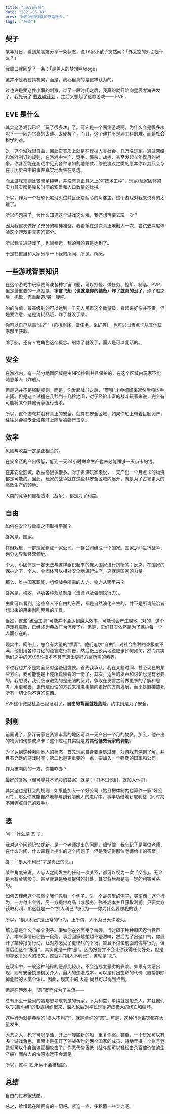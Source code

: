 ```yaml lw-blog-meta
title: "玩EVE有感"
date: "2021-05-10"
brev: "回到弱肉强食的原始社会。"
tags: ["杂谈"]
```

## 契子

某年月日，看到某朋友分享一条状态，说TA家小孩子突然问：「外太空的外面是什么？」

我顺口就回复了一条：「是男人的梦想啊/doge」

这并不是我在抖机灵，而是，我心里真的是这样认为的。

过也许是受这件小事的刺激，过了一段时间之后，我真的就开始向星辰大海进发了。我先玩了 [戴森球计划](../2021/210418-Programmer-Dyson-Sphere-Program.md) ，之后又想起了这款游戏—— EVE .

## EVE 是什么

其实这游戏我已经「玩了很多次」了。可它是一个网络游戏啊，为什么会是很多次呢？——因为它真的太难、太硬核了，而且，这个难并不是理工科的难，而是**社会科学**的难。

对，这个游戏很自由，因此它实质上就是在模拟人类社会。几万名玩家，通过网络和游戏制订的规则，在游戏中生产、竞争、厮杀、劫掠、甚至发起长年累月的战争。你甚至能在游戏中见到各种诸如割地赔款、停战协议之类的原本你以为只会存在于历史书中的事件真实地发生在身边。

而且游戏规则比较简单纯粹，并没有真正意义上的“技术工种”，玩家/玩家团体的实力其实都是靠长时间的积累和人口数量的比拼。

所以，作为一个社恐死宅没火过并且还没耐心的阿婆主，这个游戏对我来说真的太难了。

所以问题来了，为什么知道这个游戏这么难，我还想再要去玩一次？

因为我这次做好了充分的精神准备，我希望在这次真正地融入一次，尝试去深度体验这个游戏更真实的部分。

所以我又进游戏了。也很幸运，我的目的算是达到了。

于是在这里和大家分享一下我的所闻、所见、所感。

## 一些游戏背景知识

在这个游戏中玩家要驾驶各种宇宙飞船，可以打怪、做任务、挖矿、制造、PVP，但是最重要的一点就是，**宇宙飞船（也就是你的装备）炸了就真的没了**，炸了船之后，抱歉，您重新造/买一艘吧。

船的价值，最高级别的可以达到一千元人民币这个数量级。看起来好像并不贵，但是要注意，这是消耗品哦，炸了就没了哦。

你可以自己从事“生产”（包括刷怪、做任务、采矿等），也可以出售点卡从其他玩家那里获取。

除了船，还有人物角色这个概念。船炸了就没了，而人是可以复活的。

## 安全

在游戏内，有一部分地图区域是由NPC控制并且保护的，在这个区域内玩家不能随意杀人（炸船）。

但是这并不是强制规则，而是，你发起战斗之后，“警察”才会姗姗来迟然后将凶手击毙。但是这个过程在几秒到十几秒之间，对于经验丰富的战斗玩家来说，完全有可能将某个其他玩家强行击杀。

所以，这个游戏并没有真正的安全。就算在安全区域，如果你船上带着巨额资产，往往总会被专业海盗盯上随后被强行击杀。

## 效率

风险与收益一定是正相关的。

在安全区的产出很低，低到一天24小时拼命生产也未必能赚够一天点卡的钱。

在非安全区域，收益高很多很多。对于资深玩家来说，一天产出一个月点卡的物资都是可能的。因此，玩家的战争就在这些非安全区域内展开，就是为了占领更大的高效生产的领地。

人类的竞争和自相残杀（战争），都是为了利益。

## 自由

如何在安全与效率之间取得平衡？

答案是，国家。

在游戏里，一群玩家组成一家公司，一群公司组成一个国家。国家之间进行战争，划分边界和经营领地。

个人、小团体是一定无法与这样组织起来的庞大国家进行抗衡的；反之，在国家的保护之下，个人、小团体可以相对安全地进行生产，这就是国家的力量。

那么，维护国家职能、组织战争所需的人力、物力从哪里来？

答案是，税收，以及各种规章制度（法律以及强制执行力）。

由此可以看到，这些令人不自由的东西，都是自然演化产生的，并不是所谓统治者想出来的用来剥削屁民的工具。

当然，这些“统治工具”可能并不会达到最大效率，可能也会产生腐败（对的，这个游戏有腐败，已经成为典故广为流传了）。但是，它们其实依然是为了保护每一个人而存在的。

现实中、网络上，总会有大量的“愤青”。他们追求“自由”，对社会各种约束极度不满，他们用各种刁钻的语言进行抨击，然后纸上谈兵地说应该如何如何。然而其实他们之中的99.99%根本不具有想出更好方案所需的素养。

不过我也并不是完全反对这些键盘侠。首先我承认，我在某些时间、甚至现在的某些方面，我可能也是上述所说愤青的一份子。其次，适当的发声和讨论也是有必要的。我想说，我们应该避免的是无脑的反对，争取在发言之前做更多的了解和思考，用更和善、更有建设性的方式来推进事情向更好的方向发展，而不是直接搞死所有一切让你不爽的东西。

EVE这个微型社会已经证明了，**自由的背面就是危险**，约束则是为了安全。

## 剥削

前面说了，资深玩家在资源丰富的地区可以一天产出一个月的物资。那么，他产出的物资如何换成点卡？这个过程其实就是**对其他低效玩家的剥削**。

为了达到这种剥削他人的状态，首先玩家自身要素质过硬，对游戏有深刻了解，并且有充足的游戏时间；第二也是更重要的一点，要加入一个强劲的国家和公司。

作为被剥削的一方，你能咋办？

最好的答案（但可能并不光彩的答案）就是：「打不过他们，就加入他们」

其实这也是社会的规则：如果能加入一个好公司（姑且把体制内也算作一家“好公司”），那么你就能自然地参与到剥削他人的进程中，事半功倍地获取利益（同时又不用弄脏自己的双手）。

## 恶

问：「什么是 恶 ？」

我对这个问题记忆犹新。是一个老师提出的问题，很惭愧，我忘记了是哪位老师、在什么时间、什么课程上提出的这个问题了。但是我记得那位老师给出的答案；

答：「“损人不利己”才是真正的恶。」

某种角度来说，人与人之间发生的任何一次关系，都可以视为一次「交易」。无论是否有金钱参与、甚至就算是免费提供的好处，其实背后都是有一定的利害关系的。

如何去理解这个答案？我们先看一个例子。举一个最典型的例子，买东西，这个行为，一方付出金钱，另一方提供商品（或服务）弥补成本并且获取利润。只要卖方获取利润，那这就是一个“损人利己”的行为——你为什么要赚我的钱？

所以，“损人利己”是正常的行为。正所谓，人不为己天诛地灭。

那么恶是什么？举个例子。假如你在外面受了侮辱，当时碍于种种原因忍气吞声了，本来事情已经告一段落。事后回家越想越不是滋味，然后为了出这口气，你展开了某种报复行动，让对方感受了更惨烈的下场。暂且不讨论前面的侮辱行为，但看后面这个“报复”，其实就是一种“恶”。因为报复并不会让你获得任何好处，但是却导致了别人的损失，这就叫“损人不利己”，这就是“恶”。

在现实中，一般这种纯粹的恶都比较小，不会造成太恶劣的影响。如果有大恶出现，则有安全执法机关介入。最大的违法成本，可以是付出生命的代价（直接排除掉危险的人类个体）。因此，现实中的 大恶 尚且可以得到控制。

但是在游戏中，“恶”反而成为了主流——

总有那么一些闲的蛋疼想寻求刺激的玩家，不为利益，单纯就是想杀人，并且他们以“兴趣小组”的形式组织起来，深入敌后对平民玩家造成极大的伤亡和破坏。

这种行为就是典型的“损人不利己”，就是单纯的“恶”。可是，这种行为每天都在大量发生。

大恶之人，死了可以复活，开上一艘崭新的船，重复作案。甚至，一个玩家可以有多个游戏角色，表面上是签订了停战条约的两个国家的成员，背地里换一个账号登录就可以化身海盗互相攻击了。作恶代价很低（战斗船可以轻松击杀百倍价值的生产船）而杀人的快感永远不会满足。

所以，这种 恶 永远不会被根除。

## 总结

自由的世界很残酷。

总之，珍惜现在所拥有的一切吧。紧迫一点，多积蓄一些实力吧。
